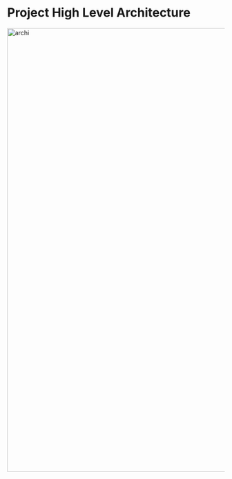 # Project High Level Architecture
<img width="903" height="1027" alt="archi" src="https://github.com/user-attachments/assets/52cf6a7d-0bba-430e-bcdf-777a5304d5a5" />
